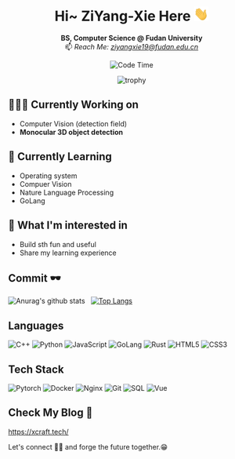 <div align="center">
  
# Hi~ ZiYang-Xie Here <img src="https://raw.githubusercontent.com/ABSphreak/ABSphreak/master/gifs/Hi.gif" width="30px"></h2>

**BS, Computer Science @ Fudan University**  
📫  *Reach Me: ziyangxie19@fudan.edu.cn*
  
![Code Time](https://img.shields.io/endpoint?style=flat&url=https://codetime-api.datreks.com/badge/521?logoColor=white%26project=%26recentMS=0%26showProject=false)
  
![trophy](https://github-profile-trophy.vercel.app/?username=ZiYang-xie&no-frame=true&column=4&margin-w=36&margin-h=12)
</div>

## 👨🏽‍💻 Currently Working on
- Computer Vision (detection field) 
- **Monocular 3D object detection**

## 🌱 Currently Learning
- Operating system
- Compuer Vision
- Nature Language Processing
- GoLang

## 🤔 What I'm interested in
- Build sth fun and useful
- Share my learning experience

## Commit 🕶 
<div align="">

  
![Anurag's github stats](https://github-readme-stats.vercel.app/api?username=ZiYang-xie&show_icons=true) &nbsp;
[![Top Langs](https://github-readme-stats.vercel.app/api/top-langs/?username=ZiYang-xie&layout=compact)](https://github.com/anuraghazra/github-readme-stats)
  
</div>

## Languages

![C++](https://img.shields.io/badge/-C++-000000?style=flat&logo=c%2B%2B)
![Python](https://img.shields.io/badge/-Python-000000?style=flat&logo=python)
![JavaScript](https://img.shields.io/badge/-JavaScript-000000?style=flat&logo=javascript)
![GoLang](https://img.shields.io/badge/-GoLang-000000?style=flat&logo=go)
![Rust](https://img.shields.io/badge/-Rust-000000?style=flat&logo=rust)
![HTML5](https://img.shields.io/badge/-HTML5-000000?style=flat&logo=html5)
![CSS3](https://img.shields.io/badge/-CSS-000000?style=flat&logo=css3)

## Tech Stack

![Pytorch](https://img.shields.io/badge/-Pytorch-000000?style=flat&logo=pytorch)
![Docker](https://img.shields.io/badge/-Docker-000000?style=flat&logo=docker)
![Nginx](https://img.shields.io/badge/-Nginx-000000?style=flat&logo=nginx)
![Git](https://img.shields.io/badge/-GIT-000000?style=flat&logo=git)
![SQL](https://img.shields.io/badge/-SQL-000000?style=flat&logo=postgresql)
![Vue](https://img.shields.io/badge/-Vue-000000?style=flat&logo=vue.js)

## Check My Blog 🤩
https://xcraft.tech/

Let's connect 👨‍💻 and forge the future together.😁
